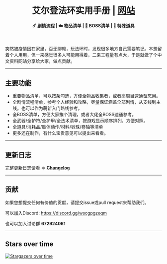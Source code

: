 <h1 align=center>艾尔登法环实用手册 | <a href="https://eldenring.xhou.me/" rel="nofollow">网站</a></h1>

<h4 align=center>☄️ 剧情流程 | ☁️ 物品清单 | 🌙 BOSS清单 | 📱 特殊道具</h4>
<br>


突然被疫情困在家里，百无聊赖，玩法环时，发现很多地方自己需要笔记。本想留着个人用用，但一来感觉很多人可能用得着，二来工程量有点大，于是就做了个中文资料网站分享给大家，做点贡献。

---

## 主要功能
- 重要物品清单，可以按条勾选，方便全物品收集者，或者高周目速通备忘用。
- 全剧情流程清单，参考个人经验和攻略，尽量保证涵盖全部剧情，从支线到主线。也可以作为萌新入门路线参考。
- 全BOSS清单，方便大家挨个清理，或者大佬全BOSS速通参考。
- 全武器/全护符/全护甲/全法术清单，按游戏显示顺序排列，方便对照。
- 全道具/消耗品/肢体动作/材料/铃珠/卷轴等清单
- 更多还在制作，有什么宝贵意见可以提出来看看。

---

## 更新日志

完整更新日志请看 => **[Changelog](https://github.com/imhlq/EldenRingCheatSheetCN/blob/main/Changelog.md)**

---

## 贡献

如果您想提交任何有价值的贡献，请提交issue或pull request来帮助我们。

可以加入Discord: https://discord.gg/wscgpgzeqm

也可以加入讨论群 **672924061**

---

## Stars over time

[![Stargazers over time](https://starchart.cc/imhlq/EldenRingCheatSheetCN.svg)](https://starchart.cc/imhlq/EldenRingCheatSheetCN)
